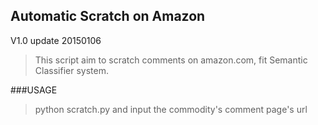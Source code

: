 ## Automatic Scratch on Amazon
V1.0 update 20150106

>This script aim to scratch comments on amazon.com, fit Semantic Classifier system.

###USAGE
>python scratch.py and input the commodity's comment page's url

